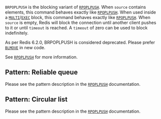 `BRPOPLPUSH` is the blocking variant of [`RPOPLPUSH`](/commands/rpoplpush).
When `source` contains elements, this command behaves exactly like [`RPOPLPUSH`](/commands/rpoplpush).
When used inside a [`MULTI`](/commands/multi)/[`EXEC`](/commands/exec) block, this command behaves exactly like [`RPOPLPUSH`](/commands/rpoplpush).
When `source` is empty, Redis will block the connection until another client
pushes to it or until `timeout` is reached.
A `timeout` of zero can be used to block indefinitely.

As per Redis 6.2.0, BRPOPLPUSH is considered deprecated. Please prefer [`BLMOVE`](/commands/blmove) in
new code.

See [`RPOPLPUSH`](/commands/rpoplpush) for more information.

## Pattern: Reliable queue

Please see the pattern description in the [`RPOPLPUSH`](/commands/rpoplpush) documentation.

## Pattern: Circular list

Please see the pattern description in the [`RPOPLPUSH`](/commands/rpoplpush) documentation.

